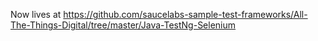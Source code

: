 Now lives at <https://github.com/saucelabs-sample-test-frameworks/All-The-Things-Digital/tree/master/Java-TestNg-Selenium>
